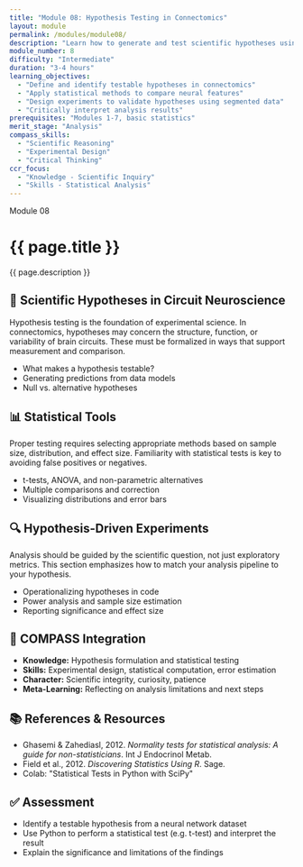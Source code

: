 ```yaml
---
title: "Module 08: Hypothesis Testing in Connectomics"
layout: module
permalink: /modules/module08/
description: "Learn how to generate and test scientific hypotheses using circuit-level data from EM volumes."
module_number: 8
difficulty: "Intermediate"
duration: "3-4 hours"
learning_objectives:
  - "Define and identify testable hypotheses in connectomics"
  - "Apply statistical methods to compare neural features"
  - "Design experiments to validate hypotheses using segmented data"
  - "Critically interpret analysis results"
prerequisites: "Modules 1-7, basic statistics"
merit_stage: "Analysis"
compass_skills:
  - "Scientific Reasoning"
  - "Experimental Design"
  - "Critical Thinking"
ccr_focus:
  - "Knowledge - Scientific Inquiry"
  - "Skills - Statistical Analysis"
---
```


<div class="main-content">
  <div class="hero">
    <div class="hero-content">
      <span class="module-number">Module 08</span>
      <h1>{{ page.title }}</h1>
      <p class="hero-subtitle">{{ page.description }}</p>
    </div>
  </div>

  <section class="section">
    <h2>🔬 Scientific Hypotheses in Circuit Neuroscience</h2>
    <p>Hypothesis testing is the foundation of experimental science. In connectomics, hypotheses may concern the structure, function, or variability of brain circuits. These must be formalized in ways that support measurement and comparison.</p>
    <ul>
      <li>What makes a hypothesis testable?</li>
      <li>Generating predictions from data models</li>
      <li>Null vs. alternative hypotheses</li>
    </ul>
  </section>

  <section class="section">
    <h2>📊 Statistical Tools</h2>
    <p>Proper testing requires selecting appropriate methods based on sample size, distribution, and effect size. Familiarity with statistical tests is key to avoiding false positives or negatives.</p>
    <ul>
      <li>t-tests, ANOVA, and non-parametric alternatives</li>
      <li>Multiple comparisons and correction</li>
      <li>Visualizing distributions and error bars</li>
    </ul>
  </section>

  <section class="section">
    <h2>🔍 Hypothesis-Driven Experiments</h2>
    <p>Analysis should be guided by the scientific question, not just exploratory metrics. This section emphasizes how to match your analysis pipeline to your hypothesis.</p>
    <ul>
      <li>Operationalizing hypotheses in code</li>
      <li>Power analysis and sample size estimation</li>
      <li>Reporting significance and effect size</li>
    </ul>
  </section>

  <section class="section">
    <h2>🌟 COMPASS Integration</h2>
    <ul>
      <li><strong>Knowledge:</strong> Hypothesis formulation and statistical testing</li>
      <li><strong>Skills:</strong> Experimental design, statistical computation, error estimation</li>
      <li><strong>Character:</strong> Scientific integrity, curiosity, patience</li>
      <li><strong>Meta-Learning:</strong> Reflecting on analysis limitations and next steps</li>
    </ul>
  </section>

  <section class="section">
    <h2>📚 References & Resources</h2>
    <ul>
      <li>Ghasemi & Zahediasl, 2012. <em>Normality tests for statistical analysis: A guide for non-statisticians</em>. Int J Endocrinol Metab.</li>
      <li>Field et al., 2012. <em>Discovering Statistics Using R</em>. Sage.</li>
      <li>Colab: "Statistical Tests in Python with SciPy"</li>
    </ul>
  </section>

  <section class="section">
    <h2>✅ Assessment</h2>
    <ul>
      <li>Identify a testable hypothesis from a neural network dataset</li>
      <li>Use Python to perform a statistical test (e.g. t-test) and interpret the result</li>
      <li>Explain the significance and limitations of the findings</li>
    </ul>
  </section>
</div>
